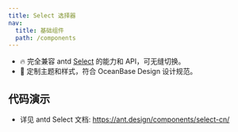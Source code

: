 ```yaml
---
title: Select 选择器
nav:
  title: 基础组件
  path: /components
---
```


- 🔥 完全兼容 antd [Select](https://ant.design/components/select-cn/) 的能力和 API，可无缝切换。
- 💄 定制主题和样式，符合 OceanBase Design 设计规范。

## 代码演示

<code src="./demo/custom-tag-render.tsx" title="自定义选择标签" description="允许自定义选择标签的样式"></code> <code src="./demo/tags.tsx" title="标签" description="tags select，随意输入的内容（scroll the menu）。"></code>

- 详见 antd Select 文档: https://ant.design/components/select-cn/
